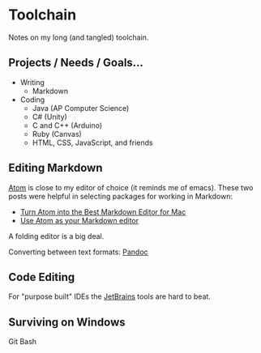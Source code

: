 # Toolchain

Notes on my long (and tangled) toolchain.

## Projects / Needs / Goals…

* Writing
    * Markdown
* Coding
    * Java (AP Computer Science)
    * C# (Unity)
    * C and C++ (Arduino)
    * Ruby (Canvas)
    * HTML, CSS, JavaScript, and friends

## Editing Markdown

[Atom][] is close to my editor of choice (it reminds me of emacs). These two posts were helpful in selecting packages for working in Markdown:

* [Turn Atom into the Best Markdown Editor for Mac][bd5237b3]
* [Use Atom as your Markdown editor][a2abaecd]

A folding editor is a big deal.

Converting between text formats: [Pandoc][]

  [atom]: <https://atom.io>
  [pandoc]: <https://pandoc.org>
  [bd5237b3]: https://www.news47ell.com/how-to/atom-best-markdown-editor-mac/ "1"
  [a2abaecd]: https://discountry.github.io/2017/02/15/use-atom-as-your-markdown-editor/ "2"

## Code Editing

For "purpose built" IDEs the [JetBrains][1a422cf3] tools are hard to beat.

  [1a422cf3]: https://jetbrains.com "jetbrains"

## Surviving on Windows

Git Bash
